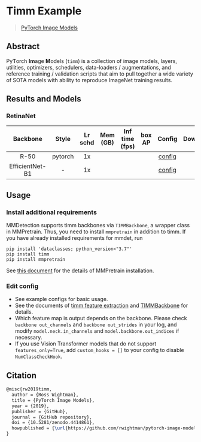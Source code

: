 # Timm Example

> [PyTorch Image Models](https://github.com/rwightman/pytorch-image-models)

<!-- [OTHERS] -->

## Abstract

Py**T**orch **Im**age **M**odels (`timm`) is a collection of image models, layers, utilities, optimizers, schedulers, data-loaders / augmentations, and reference training / validation scripts that aim to pull together a wide variety of SOTA models with ability to reproduce ImageNet training results.

<!--
<div align=center>
<img src="" height="400" />
</div>
-->

## Results and Models

### RetinaNet

|    Backbone     |  Style  | Lr schd | Mem (GB) | Inf time (fps) | box AP |                          Config                           | Download |
| :-------------: | :-----: | :-----: | :------: | :------------: | :----: | :-------------------------------------------------------: | :------: |
|      R-50       | pytorch |   1x    |          |                |        |   [config](retinanet_timm-tv-resnet50_fpn_1x_coco.py)   |          |
| EfficientNet-B1 |    -    |   1x    |          |                |        | [config](retinanet_timm-efficientnet-b1_fpn_1x_coco.py) |          |

## Usage

### Install additional requirements

MMDetection supports timm backbones via `TIMMBackbone`, a wrapper class in MMPretrain.
Thus, you need to install `mmpretrain` in addition to timm.
If you have already installed requirements for mmdet, run

```shell
pip install 'dataclasses; python_version<"3.7"'
pip install timm
pip install mmpretrain
```

See [this document](https://mmpretrain.readthedocs.io/en/latest/get_started.html#installation) for the details of MMPretrain installation.

### Edit config

- See example configs for basic usage.
- See the documents of [timm feature extraction](https://rwightman.github.io/pytorch-image-models/feature_extraction/#multi-scale-feature-maps-feature-pyramid) and [TIMMBackbone](https://mmpretrain.readthedocs.io/en/latest/api/generated/mmpretrain.models.backbones.TIMMBackbone.html#mmpretrain.models.backbones.TIMMBackbone) for details.
- Which feature map is output depends on the backbone.
  Please check `backbone out_channels` and `backbone out_strides` in your log, and modify `model.neck.in_channels` and `model.backbone.out_indices` if necessary.
- If you use Vision Transformer models that do not support `features_only=True`, add `custom_hooks = []` to your config to disable `NumClassCheckHook`.

## Citation

```latex
@misc{rw2019timm,
  author = {Ross Wightman},
  title = {PyTorch Image Models},
  year = {2019},
  publisher = {GitHub},
  journal = {GitHub repository},
  doi = {10.5281/zenodo.4414861},
  howpublished = {\url{https://github.com/rwightman/pytorch-image-models}}
}
```
